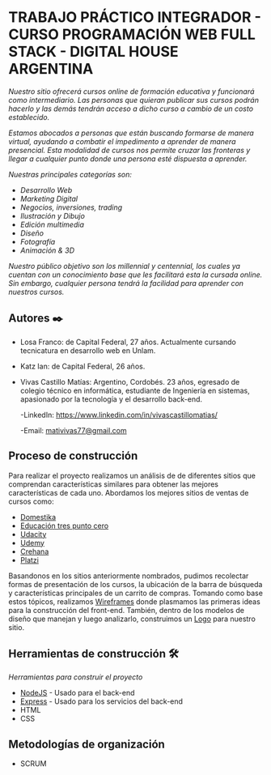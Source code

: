 # TRABAJO PRÁCTICO INTEGRADOR - CURSO PROGRAMACIÓN WEB FULL STACK - DIGITAL HOUSE ARGENTINA

_Nuestro sitio ofrecerá cursos online de formación educativa y funcionará como intermediario. Las personas que quieran publicar sus cursos podrán hacerlo y las demás tendrán acceso a dicho curso a cambio de un costo establecido._

_Estamos abocados a personas que están buscando formarse de manera virtual, ayudando a combatir  el impedimento a aprender de manera presencial. Esta modalidad de cursos nos permite cruzar las fronteras y llegar a cualquier punto donde una persona esté dispuesta a aprender._

_Nuestras principales categorías son:_
- _Desarrollo Web_
- _Marketing Digital_
- _Negocios, inversiones, trading_
- _Ilustración y Dibujo_
- _Edición multimedia_
- _Diseño_
- _Fotografía_
- _Animación & 3D_

_Nuestro público objetivo son los millennial y centennial, los cuales ya cuentan con un conocimiento base que les facilitará esta la cursada online. Sin embargo, cualquier persona tendrá la facilidad para aprender con nuestros cursos._


## Autores ✒️

- Losa Franco: de Capital Federal, 27 años. Actualmente cursando tecnicatura en desarrollo web en Unlam.  

- Katz Ian: de Capital Federal, 26 años.

- Vivas Castillo Matías: Argentino, Cordobés. 23 años, egresado de colegio técnico en informática, estudiante de Ingeniería en sistemas, apasionado por la tecnología y el desarrollo back-end.

    -LinkedIn: https://www.linkedin.com/in/vivascastillomatias/

    -Email: mativivas77@gmail.com

## Proceso de construcción

Para realizar el proyecto realizamos un análisis de de diferentes sitios que comprendan características similares para obtener las mejores características de cada uno.
Abordamos los mejores sitios de ventas de cursos como:
* [Domestika](https://www.domestika.org/)
* [Educación tres punto cero](https://www.educaciontrespuntocero.com/cursos-online/)
* [Udacity](https://www.udacity.com/)
* [Udemy](https://www.udemy.com/)
* [Crehana](https://www.crehana.com/ar/)
* [Platzi](https://platzi.com/)

Basandonos en los sitios anteriormente nombrados, pudimos recolectar formas de presentación de los cursos, la ubicación de la barra de búsqueda y características principales de un carrito de compras. Tomando como base estos tópicos, realizamos [Wireframes](https://github.com/ikx94/grupo_3_cursitos/tree/master/wireframes) donde plasmamos las primeras ideas para la construcción del front-end.
También, dentro de los modelos de diseño que manejan y luego analizarlo, construimos un [Logo](https://github.com/ikx94/grupo_3_cursitos/tree/master/design) para nuestro sitio.


## Herramientas de construcción 🛠️

_Herramientas para construir el proyecto_

* [NodeJS](http://www.dropwizard.io/1.0.2/docs/) - Usado para el back-end
* [Express](https://maven.apache.org/) - Usado para los servicios del back-end
* HTML
* CSS

## Metodologías de organización

* SCRUM


